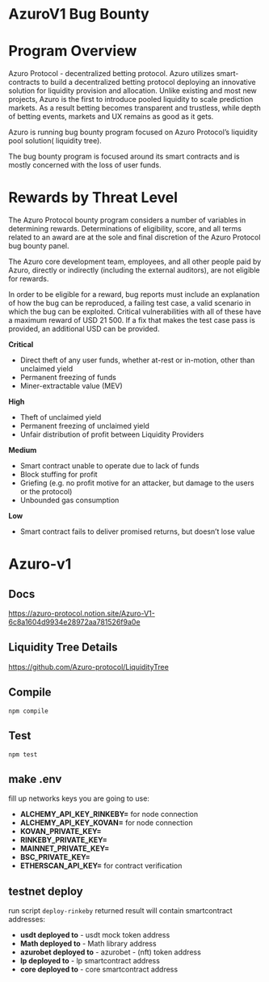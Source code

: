 # AzuroV1 Bug Bounty 

# ****Program Overview****

Azuro Protocol - decentralized betting protocol. Azuro utilizes smart-contracts to build a decentralized betting protocol deploying an innovative solution for liquidity provision and allocation. Unlike existing and most new projects, Azuro is the first to introduce pooled liquidity to scale prediction markets. As a result betting becomes transparent and trustless, while depth of betting events, markets and UX remains as good as it gets.

Azuro is running  bug bounty program focused on Azuro Protocol’s liquidity pool solution( liquidity tree). 

The bug bounty program is focused around its smart contracts and is mostly concerned with the loss of user funds.

# ****Rewards by Threat Level****

The Azuro Protocol bounty program considers a number of variables in determining rewards. Determinations of eligibility, score, and all terms related to an award are at the sole and final discretion of the Azuro Protocol bug bounty panel.

The Azuro core development team, employees, and all other people paid by Azuro, directly or indirectly (including the external auditors), are not eligible for rewards.

In order to be eligible for a reward, bug reports must include an explanation of how the bug can be reproduced, a failing test case, a valid scenario in which the bug can be exploited. Critical vulnerabilities with all of these have a maximum reward of USD 21 500. If a fix that makes the test case pass is provided, an additional USD can be provided.

**Critical**

- Direct theft of any user funds, whether at-rest or in-motion, other than unclaimed yield
- Permanent freezing of funds
- Miner-extractable value (MEV)

**High**

- Theft of unclaimed yield
- Permanent freezing of unclaimed yield
- Unfair distribution of profit between Liquidity Providers

**Medium**

- Smart contract unable to operate due to lack of funds
- Block stuffing for profit
- Griefing (e.g. no profit motive for an attacker, but damage to the users or the protocol)
- Unbounded gas consumption

**Low**

- Smart contract fails to deliver promised returns, but doesn’t lose value


# Azuro-v1

## Docs

https://azuro-protocol.notion.site/Azuro-V1-6c8a1604d9934e28972aa781526f9a0e

## Liquidity Tree Details

https://github.com/Azuro-protocol/LiquidityTree

## Compile

```
npm compile
```

## Test

```
npm test
```

## make .env

fill up networks keys you are going to use:
- **ALCHEMY_API_KEY_RINKEBY=** for node connection
- **ALCHEMY_API_KEY_KOVAN=** for node connection
- **KOVAN_PRIVATE_KEY=**
- **RINKEBY_PRIVATE_KEY=**
- **MAINNET_PRIVATE_KEY=**
- **BSC_PRIVATE_KEY=**
- **ETHERSCAN_API_KEY=** for contract verification

## testnet deploy

run script `deploy-rinkeby`
returned result will contain smartcontract addresses:
- **usdt deployed to** - usdt mock token address
- **Math deployed to** - Math library address
- **azurobet deployed to** - azurobet - (nft) token address
- **lp deployed to** - lp smartcontract address
- **core deployed to** - core smartcontract address
